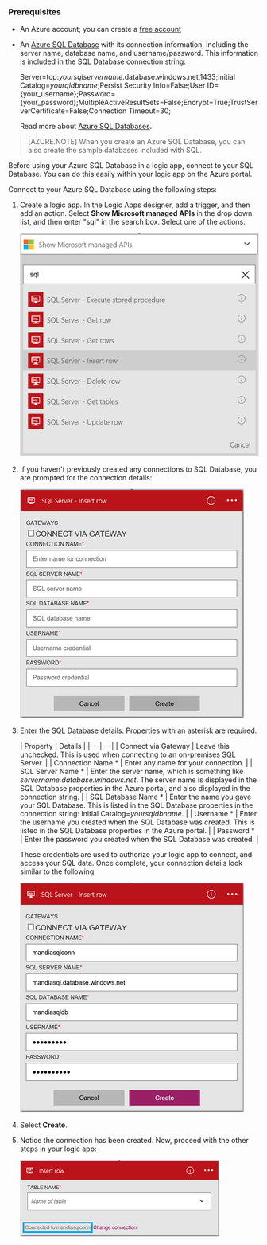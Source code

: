 ### Prerequisites
- An Azure account; you can create a [free account](https://azure.microsoft.com/free)
- An [Azure SQL Database](../articles/sql-database/sql-database-get-started.md) with its connection information, including the server name, database name, and username/password. This information is included in the SQL Database connection string:
  
	Server=tcp:*yoursqlservername*.database.windows.net,1433;Initial Catalog=*yourqldbname*;Persist Security Info=False;User ID={your_username};Password={your_password};MultipleActiveResultSets=False;Encrypt=True;TrustServerCertificate=False;Connection Timeout=30;

	Read more about [Azure SQL Databases](https://azure.microsoft.com/services/sql-database).

> [AZURE.NOTE] When you create an Azure SQL Database, you can also create the sample databases included with SQL. 



Before using your Azure SQL Database in a logic app, connect to your SQL Database. You can do this easily within your logic app on the Azure portal.  

Connect to your Azure SQL Database using the following steps:  

1. Create a logic app. In the Logic Apps designer, add a trigger, and then add an action. Select **Show Microsoft managed APIs** in the drop down list, and then enter "sql" in the search box. Select one of the actions:  

	![SQL Azure connection creation step](./media/connectors-create-api-sqlazure/sql-actions.png)

2. If you haven't previously created any connections to SQL Database, you are prompted for the connection details:  

	![SQL Azure connection creation step](./media/connectors-create-api-sqlazure/connection-details.png) 

3. Enter the SQL Database details. Properties with an asterisk are required.

	| Property | Details |
|---|---|
| Connect via Gateway | Leave this unchecked. This is used when connecting to an on-premises SQL Server. |
| Connection Name * | Enter any name for your connection. | 
| SQL Server Name * | Enter the server name; which is something like *servername.database.windows.net*. The server name is displayed in the SQL Database properties in the Azure portal, and also displayed in the connection string. | 
| SQL Database Name * | Enter the name you gave your SQL Database. This is listed in the SQL Database properties in the connection string: Initial Catalog=*yoursqldbname*. | 
| Username * | Enter the username you created when the SQL Database was created. This is listed in the SQL Database properties in the Azure portal. | 
| Password * | Enter the password you created when the SQL Database was created. | 

	These credentials are used to authorize your logic app to connect, and access your SQL data. Once complete, your connection details look similar to the following:  

	![SQL Azure connection creation step](./media/connectors-create-api-sqlazure/sample-connection.png) 

4. Select **Create**. 

5. Notice the connection has been created. Now, proceed with the other steps in your logic app: 

	![SQL Azure connection creation step](./media/connectors-create-api-sqlazure/table.png)